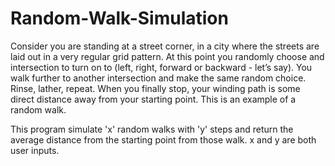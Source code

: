 # Random-Walk-Simulation
Consider you are standing at a street corner, in a city where the streets are laid out in a very regular grid pattern. At this point you randomly choose and intersection to turn on to (left, right, forward or backward - let’s say). You walk further to another intersection and make the same random choice. Rinse, lather, repeat. When you finally stop, your winding path is some direct distance away from your starting point. This is an example of a random walk. 

This program simulate 'x' random walks with 'y' steps and return the average distance from the starting point from those walk. x and y are both user inputs.
